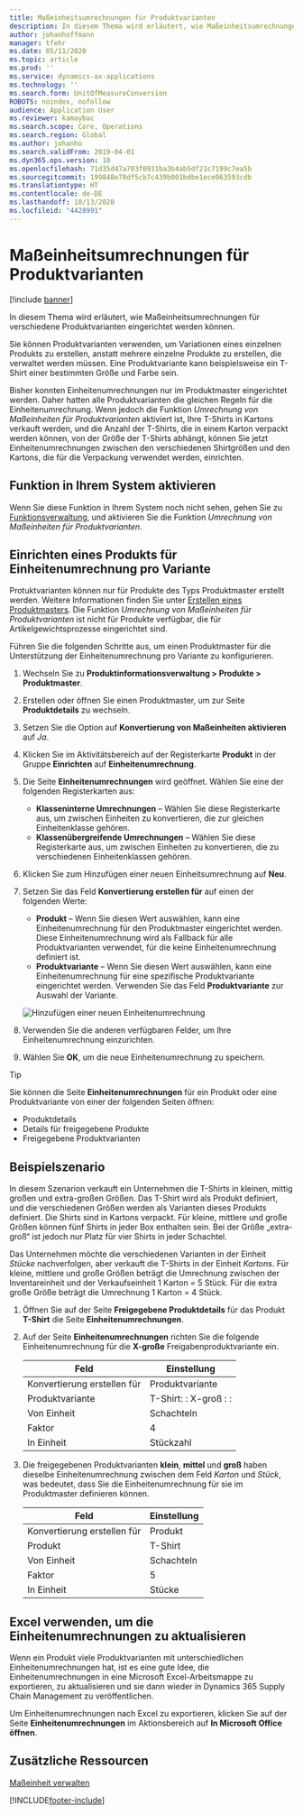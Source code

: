 ```yaml
---
title: Maßeinheitsumrechnungen für Produktvarianten
description: In diesem Thema wird erläutert, wie Maßeinheitsumrechnungen für Produktvarianten eingerichtet werden können. Zudem enthält es ein Beispiel für die Einstellung.
author: johanhoffmann
manager: tfehr
ms.date: 05/11/2020
ms.topic: article
ms.prod: ''
ms.service: dynamics-ax-applications
ms.technology: ''
ms.search.form: UnitOfMeasureConversion
ROBOTS: noindex, nofollow
audience: Application User
ms.reviewer: kamaybac
ms.search.scope: Core, Operations
ms.search.region: Global
ms.author: johanho
ms.search.validFrom: 2019-04-01
ms.dyn365.ops.version: 10
ms.openlocfilehash: 71d35d47a703f0931ba3b4ab5df21c7199c7ea5b
ms.sourcegitcommit: 199848e78df5cb7c439b001bdbe1ece963593cdb
ms.translationtype: HT
ms.contentlocale: de-DE
ms.lasthandoff: 10/13/2020
ms.locfileid: "4428991"
---
```

# <a name="unit-of-measure-conversion-per-product-variant"></a>Maßeinheitsumrechnungen für Produktvarianten

[!include [banner](../includes/banner.md)]

In diesem Thema wird erläutert, wie Maßeinheitsumrechnungen für verschiedene Produktvarianten eingerichtet werden können.

Sie können Produktvarianten verwenden, um Variationen eines einzelnen Produkts zu erstellen, anstatt mehrere einzelne Produkte zu erstellen, die verwaltet werden müssen. Eine Produktvariante kann beispielsweise ein T-Shirt einer bestimmten Größe und Farbe sein.

Bisher konnten Einheitenumrechnungen nur im Produktmaster eingerichtet werden. Daher hatten alle Produktvarianten die gleichen Regeln für die Einheitenumrechnung. Wenn jedoch die Funktion *Umrechnung von Maßeinheiten für Produktvarianten* aktiviert ist, Ihre T-Shirts in Kartons verkauft werden, und die Anzahl der T-Shirts, die in einem Karton verpackt werden können, von der Größe der T-Shirts abhängt, können Sie jetzt Einheitenumrechnungen zwischen den verschiedenen Shirtgrößen und den Kartons, die für die Verpackung verwendet werden, einrichten.

## <a name="turn-on-the-feature-in-your-system"></a>Funktion in Ihrem System aktivieren

Wenn Sie diese Funktion in Ihrem System noch nicht sehen, gehen Sie zu [Funktionsverwaltung](../../fin-ops-core/fin-ops/get-started/feature-management/feature-management-overview.md), und aktivieren Sie die Funktion *Umrechnung von Maßeinheiten für Produktvarianten*.

## <a name="set-up-a-product-for-unit-conversion-per-variant"></a>Einrichten eines Produkts für Einheitenumrechnung pro Variante

Protuktvarianten können nur für Produkte des Typs Produktmaster erstellt werden. Weitere Informationen finden Sie unter [Erstellen eines Produktmasters](tasks/create-product-master.md). Die Funktion *Umrechnung von Maßeinheiten für Produktvarianten* ist nicht für Produkte verfügbar, die für Artikelgewichtsprozesse eingerichtet sind.

Führen Sie die folgenden Schritte aus, um einen Produktmaster für die Unterstützung der Einheitenumrechnung pro Variante zu konfigurieren.

1. Wechseln Sie zu **Produktinformationsverwaltung \> Produkte \> Produktmaster**.
1. Erstellen oder öffnen Sie einen Produktmaster, um zur Seite **Produktdetails** zu wechseln.
1. Setzen Sie die Option auf **Konvertierung von Maßeinheiten aktivieren** auf *Ja*.
1. Klicken Sie im Aktivitätsbereich auf der Registerkarte **Produkt** in der Gruppe **Einrichten** auf **Einheitenumrechnung**.
1. Die Seite **Einheitenumrechnungen** wird geöffnet. Wählen Sie eine der folgenden Registerkarten aus:

    - **Klasseninterne Umrechnungen** – Wählen Sie diese Registerkarte aus, um zwischen Einheiten zu konvertieren, die zur gleichen Einheitenklasse gehören.
    - **Klassenübergreifende Umrechnungen** – Wählen Sie diese Registerkarte aus, um zwischen Einheiten zu konvertieren, die zu verschiedenen Einheitenklassen gehören.

1. Klicken Sie zum Hinzufügen einer neuen Einheitsumrechnung auf **Neu**.
1. Setzen Sie das Feld **Konvertierung erstellen für** auf einen der folgenden Werte:

    - **Produkt** – Wenn Sie diesen Wert auswählen, kann eine Einheitenumrechnung für den Produktmaster eingerichtet werden. Diese Einheitenumrechnung wird als Fallback für alle Produktvarianten verwendet, für die keine Einheitenumrechnung definiert ist.
    - **Produktvariante** – Wenn Sie diesen Wert auswählen, kann eine Einheitenumrechnung für eine spezifische Produktvariante eingerichtet werden. Verwenden Sie das Feld **Produktvariante** zur Auswahl der Variante.

    ![![Hinzufügen einer neuen Einheitenumrechnung](media/uom-new-conversion.png "Hinzufügen einer neuen Einheitenumrechnung")](media/uom-new-conversion.png "Adding a new unit conversion")

1. Verwenden Sie die anderen verfügbaren Felder, um Ihre Einheitenumrechnung einzurichten.
1. Wählen Sie **OK**, um die neue Einheitenumrechnung zu speichern.

> [!TIP]
> Sie können die Seite **Einheitenumrechnungen** für ein Produkt oder eine Produktvariante von einer der folgenden Seiten öffnen:
> 
> - Produktdetails
> - Details für freigegebene Produkte
> - Freigegebene Produktvarianten

## <a name="example-scenario"></a>Beispielszenario

In diesem Szenarion verkauft ein Unternehmen die T-Shirts in kleinen, mittig großen und extra-großen Größen. Das T-Shirt wird als Produkt definiert, und die verschiedenen Größen werden als Varianten dieses Produkts definiert. Die Shirts sind in Kartons verpackt. Für kleine, mittlere und große Größen können fünf Shirts in jeder Box enthalten sein. Bei der Größe „extra-groß“ ist jedoch nur Platz für vier Shirts in jeder Schachtel.

Das Unternehmen möchte die verschiedenen Varianten in der Einheit *Stücke* nachverfolgen, aber verkauft die T-Shirts in der Einheit *Kartons*. Für kleine, mittlere und große Größen beträgt die Umrechnung zwischen der Inventareinheit und der Verkaufseinheit 1 Karton = 5 Stück. Für die extra große Größe beträgt die Umrechnung 1 Karton = 4 Stück.

1. Öffnen Sie auf der Seite **Freigegebene Produktdetails** für das Produkt **T-Shirt** die Seite **Einheitenumrechnungen**.
1. Auf der Seite **Einheitenumrechnungen** richten Sie die folgende Einheitenumrechnung für die **X-große** Freigabenproduktvariante ein.

    | Feld                 | Einstellung                 |
    |-----------------------|-------------------------|
    | Konvertierung erstellen für | Produktvariante         |
    | Produktvariante       | T-Shirt: : X-groß : : |
    | Von Einheit             | Schachteln                   |
    | Faktor                | 4                       |
    | In Einheit               | Stückzahl                  |

1. Die freigegebenen Produktvarianten **klein**, **mittel** und **groß** haben dieselbe Einheitenumrechnung zwischen dem Feld *Karton* und *Stück*, was bedeutet, dass Sie die Einheitenumrechnung für sie im Produktmaster definieren können.

    | Feld                 | Einstellung |
    |-----------------------|---------|
    | Konvertierung erstellen für | Produkt |
    | Produkt               | T-Shirt |
    | Von Einheit             | Schachteln   |
    | Faktor                | 5       |
    | In Einheit               | Stücke  |

## <a name="using-excel-to-update-the-unit-conversions"></a>Excel verwenden, um die Einheitenumrechnungen zu aktualisieren

Wenn ein Produkt viele Produktvarianten mit unterschiedlichen Einheitenumrechnungen hat, ist es eine gute Idee, die Einheitenumrechnungen in eine Microsoft Excel-Arbeitsmappe zu exportieren, zu aktualisieren und sie dann wieder in Dynamics 365 Supply Chain Management zu veröffentlichen.

Um Einheitenumrechnungen nach Excel zu exportieren, klicken Sie auf der Seite **Einheitenumrechnungen** im Aktionsbereich auf **In Microsoft Office öffnen**.

## <a name="additional-resources"></a>Zusätzliche Ressourcen

[Maßeinheit verwalten](tasks/manage-unit-measure.md)


[!INCLUDE[footer-include](../../includes/footer-banner.md)]